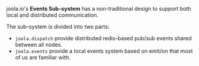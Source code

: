 joola.io's **Events Sub-system** has a non-traditional design to support both local and distributed communication.

The sub-system is divided into two parts:
* ``joola.dispatch`` provide distributed redis-based pub/sub events shared between all nodes.
* ``joola.events`` provide a local events system based on emit/on that most of us are familiar with.

